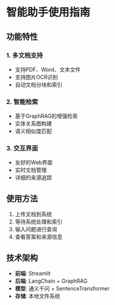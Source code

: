 
# 智能助手使用指南

## 功能特性

### 1. 多文档支持
- 支持PDF、Word、文本文件
- 支持图片OCR识别
- 自动文档分块和索引

### 2. 智能检索
- 基于GraphRAG的增强检索
- 实体关系图构建
- 语义相似度匹配

### 3. 交互界面
- 友好的Web界面
- 实时文档管理
- 详细的来源追踪

## 使用方法

1. 上传文档到系统
2. 等待系统处理和索引
3. 输入问题进行查询
4. 查看答案和来源信息

## 技术架构

- **前端**: Streamlit
- **后端**: LangChain + GraphRAG
- **模型**: 通义千问 + SentenceTransformer
- **存储**: 本地文件系统
